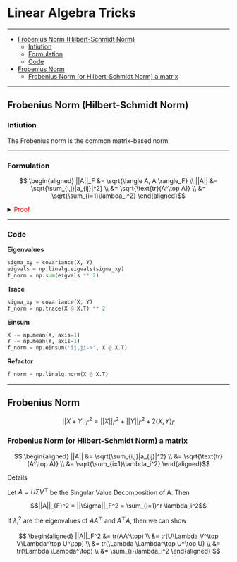 # Linear Algebra Tricks


---

- [Frobenius Norm (Hilbert-Schmidt Norm)](#frobenius-norm-hilbert-schmidt-norm)
  - [Intiution](#intiution)
  - [Formulation](#formulation)
  - [Code](#code)
- [Frobenius Norm](#frobenius-norm)
  - [Frobenius Norm (or Hilbert-Schmidt Norm) a matrix](#frobenius-norm-or-hilbert-schmidt-norm-a-matrix)

---

## Frobenius Norm (Hilbert-Schmidt Norm)

### Intiution

The Frobenius norm is the common matrix-based norm.

---

### Formulation

$$
\begin{aligned}
||A||_F &= \sqrt{\langle A, A \rangle_F} \\
||A|| &= \sqrt{\sum_{i,j}|a_{ij}|^2} \\
&= \sqrt{\text{tr}(A^\top A)} \\
&= \sqrt{\sum_{i=1}\lambda_i^2}
\end{aligned}$$


<details>
<summary>
    <font color="red">Proof
    </font>
</summary>

Let $A=U\Sigma V^\top$ be the Singular Value Decomposition of A. Then

$$||A||_{F}^2 = ||\Sigma||_F^2 = \sum_{i=1}^r \lambda_i^2$$

If $\lambda_i^2$ are the eigenvalues of $AA^\top$ and $A^\top A$, then we can show 

$$
\begin{aligned}
||A||_F^2 &= tr(AA^\top) \\
&= tr(U\Lambda V^\top V\Lambda^\top U^\top) \\
&= tr(\Lambda \Lambda^\top U^\top U) \\
&= tr(\Lambda \Lambda^\top) \\
&= \sum_{i}\lambda_i^2
\end{aligned}
$$

</details>

---

### Code

**Eigenvalues**

```python
sigma_xy = covariance(X, Y)
eigvals = np.linalg.eigvals(sigma_xy)
f_norm = np.sum(eigvals ** 2)
```

**Trace**

```python
sigma_xy = covariance(X, Y)
f_norm = np.trace(X @ X.T) ** 2
```

**Einsum**

```python
X -= np.mean(X, axis=1)
Y -= np.mean(Y, axis=1)
f_norm = np.einsum('ij,ji->', X @ X.T)
```

**Refactor**

```python
f_norm = np.linalg.norm(X @ X.T)
```

---

## Frobenius Norm

$$||X + Y||^2_F = ||X||_F^2 + ||Y||_F^2 + 2 \langle X, Y \rangle_F$$


### Frobenius Norm (or Hilbert-Schmidt Norm) a matrix

$$
\begin{aligned}
||A|| &= \sqrt{\sum_{i,j}|a_{ij}|^2} \\
&= \sqrt{\text{tr}(A^\top A)} \\
&= \sqrt{\sum_{i=1}\lambda_i^2}
\end{aligned}$$


<!-- <details> -->
<summary>
    <font color="black">Details
    </font>
</summary>

Let $A=U\Sigma V^\top$ be the Singular Value Decomposition of A. Then

$$||A||_{F}^2 = ||\Sigma||_F^2 = \sum_{i=1}^r \lambda_i^2$$

If $\lambda_i^2$ are the eigenvalues of $AA^\top$ and $A^\top A$, then we can show 

$$
\begin{aligned}
||A||_F^2 &= tr(AA^\top) \\
&= tr(U\Lambda V^\top V\Lambda^\top U^\top) \\
&= tr(\Lambda \Lambda^\top U^\top U) \\
&= tr(\Lambda \Lambda^\top) \\
&= \sum_{i}\lambda_i^2
\end{aligned}
$$
